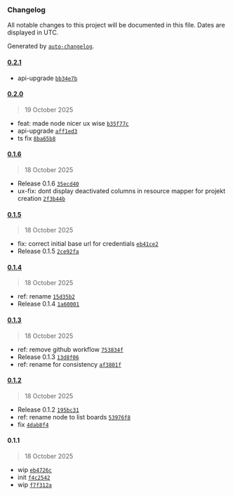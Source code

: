 ### Changelog

All notable changes to this project will be documented in this file. Dates are displayed in UTC.

Generated by [`auto-changelog`](https://github.com/CookPete/auto-changelog).

#### [0.2.1](https://github.com/LeonMueller-OneAndOnly/n8n-nodes-flowoffice/compare/0.2.0...0.2.1)

- api-upgrade [`bb34e7b`](https://github.com/LeonMueller-OneAndOnly/n8n-nodes-flowoffice/commit/bb34e7b16d9856e395b1d87aaabb4c9835853901)

#### [0.2.0](https://github.com/LeonMueller-OneAndOnly/n8n-nodes-flowoffice/compare/0.1.6...0.2.0)

> 19 October 2025

- feat: made node nicer ux wise [`b35f77c`](https://github.com/LeonMueller-OneAndOnly/n8n-nodes-flowoffice/commit/b35f77c6b60409ed53779b316ab935783a8ab421)
- api-upgrade [`aff1ed3`](https://github.com/LeonMueller-OneAndOnly/n8n-nodes-flowoffice/commit/aff1ed38470c35d04c1c8b16f48b13a433039b51)
- ts fix [`8ba65b8`](https://github.com/LeonMueller-OneAndOnly/n8n-nodes-flowoffice/commit/8ba65b8ab8b9b91881722367c3d45851960f849d)

#### [0.1.6](https://github.com/LeonMueller-OneAndOnly/n8n-nodes-flowoffice/compare/0.1.5...0.1.6)

> 18 October 2025

- Release 0.1.6 [`35ecd40`](https://github.com/LeonMueller-OneAndOnly/n8n-nodes-flowoffice/commit/35ecd40a3249b6be0b96b47c0101e6c02d71c6e6)
- ux-fix: dont display deactivated columns in resource mapper for projekt creation [`2f3b44b`](https://github.com/LeonMueller-OneAndOnly/n8n-nodes-flowoffice/commit/2f3b44b4e377051fde92b442fadd46f2265870f5)

#### [0.1.5](https://github.com/LeonMueller-OneAndOnly/n8n-nodes-flowoffice/compare/0.1.4...0.1.5)

> 18 October 2025

- fix: correct initial base url for credentials [`eb41ce2`](https://github.com/LeonMueller-OneAndOnly/n8n-nodes-flowoffice/commit/eb41ce212a85a958aaef6c28191ed27c1768909e)
- Release 0.1.5 [`2ce92fa`](https://github.com/LeonMueller-OneAndOnly/n8n-nodes-flowoffice/commit/2ce92fa09073896fd07b39f334336ce5d4b58b28)

#### [0.1.4](https://github.com/LeonMueller-OneAndOnly/n8n-nodes-flowoffice/compare/0.1.3...0.1.4)

> 18 October 2025

- ref: rename [`15d35b2`](https://github.com/LeonMueller-OneAndOnly/n8n-nodes-flowoffice/commit/15d35b207b38ee1618d54c092cc3b22a2c76e38b)
- Release 0.1.4 [`1a60001`](https://github.com/LeonMueller-OneAndOnly/n8n-nodes-flowoffice/commit/1a6000185eeca4fcf9536d41e6a48c2d1bbc51ed)

#### [0.1.3](https://github.com/LeonMueller-OneAndOnly/n8n-nodes-flowoffice/compare/0.1.2...0.1.3)

> 18 October 2025

- ref: remove github workflow [`753834f`](https://github.com/LeonMueller-OneAndOnly/n8n-nodes-flowoffice/commit/753834f354cd294b9e3b99fcd3eec5876764305c)
- Release 0.1.3 [`13d8f06`](https://github.com/LeonMueller-OneAndOnly/n8n-nodes-flowoffice/commit/13d8f0690fa0ee9294e7ee63cecc6b06b2d23049)
- ref: rename for consistency [`af3801f`](https://github.com/LeonMueller-OneAndOnly/n8n-nodes-flowoffice/commit/af3801f2ff5610cc7abba9aefc6d4cf538b03b3b)

#### [0.1.2](https://github.com/LeonMueller-OneAndOnly/n8n-nodes-flowoffice/compare/0.1.1...0.1.2)

> 18 October 2025

- Release 0.1.2 [`195bc31`](https://github.com/LeonMueller-OneAndOnly/n8n-nodes-flowoffice/commit/195bc31bcdf9635b443098ee75c31bdf29825849)
- ref: rename node to list boards [`53976f8`](https://github.com/LeonMueller-OneAndOnly/n8n-nodes-flowoffice/commit/53976f8e625b00235d8d563edb1d9ad4f5fc3acc)
- fix [`4dab8f4`](https://github.com/LeonMueller-OneAndOnly/n8n-nodes-flowoffice/commit/4dab8f403867ebe192145e7fd671eb3bfc3f4978)

#### 0.1.1

> 18 October 2025

- wip [`eb4726c`](https://github.com/LeonMueller-OneAndOnly/n8n-nodes-flowoffice/commit/eb4726c02d71f091723c62c82483f5813785c951)
- init [`f4c2542`](https://github.com/LeonMueller-OneAndOnly/n8n-nodes-flowoffice/commit/f4c2542ea4dd6db5a22d47ca64a401fce205f163)
- wip [`f7f312a`](https://github.com/LeonMueller-OneAndOnly/n8n-nodes-flowoffice/commit/f7f312ae2ff9c4700bc2169ef07711c10dc15d69)
